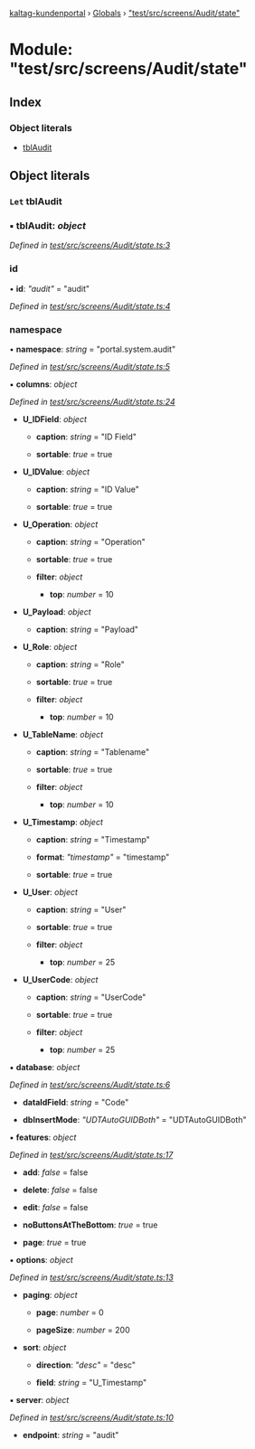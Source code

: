 [kaltag-kundenportal](../README.md) › [Globals](../globals.md) › ["test/src/screens/Audit/state"](_test_src_screens_audit_state_.md)

# Module: "test/src/screens/Audit/state"

## Index

### Object literals

* [tblAudit](_test_src_screens_audit_state_.md#let-tblaudit)

## Object literals

### `Let` tblAudit

### ▪ **tblAudit**: *object*

*Defined in [test/src/screens/Audit/state.ts:3](https://github.com/fopsdev/ovl/blob/d5eec59/test/src/screens/Audit/state.ts#L3)*

###  id

• **id**: *"audit"* = "audit"

*Defined in [test/src/screens/Audit/state.ts:4](https://github.com/fopsdev/ovl/blob/d5eec59/test/src/screens/Audit/state.ts#L4)*

###  namespace

• **namespace**: *string* = "portal.system.audit"

*Defined in [test/src/screens/Audit/state.ts:5](https://github.com/fopsdev/ovl/blob/d5eec59/test/src/screens/Audit/state.ts#L5)*

▪ **columns**: *object*

*Defined in [test/src/screens/Audit/state.ts:24](https://github.com/fopsdev/ovl/blob/d5eec59/test/src/screens/Audit/state.ts#L24)*

* **U_IDField**: *object*

  * **caption**: *string* = "ID Field"

  * **sortable**: *true* = true

* **U_IDValue**: *object*

  * **caption**: *string* = "ID Value"

  * **sortable**: *true* = true

* **U_Operation**: *object*

  * **caption**: *string* = "Operation"

  * **sortable**: *true* = true

  * **filter**: *object*

    * **top**: *number* = 10

* **U_Payload**: *object*

  * **caption**: *string* = "Payload"

* **U_Role**: *object*

  * **caption**: *string* = "Role"

  * **sortable**: *true* = true

  * **filter**: *object*

    * **top**: *number* = 10

* **U_TableName**: *object*

  * **caption**: *string* = "Tablename"

  * **sortable**: *true* = true

  * **filter**: *object*

    * **top**: *number* = 10

* **U_Timestamp**: *object*

  * **caption**: *string* = "Timestamp"

  * **format**: *"timestamp"* = "timestamp"

  * **sortable**: *true* = true

* **U_User**: *object*

  * **caption**: *string* = "User"

  * **sortable**: *true* = true

  * **filter**: *object*

    * **top**: *number* = 25

* **U_UserCode**: *object*

  * **caption**: *string* = "UserCode"

  * **sortable**: *true* = true

  * **filter**: *object*

    * **top**: *number* = 25

▪ **database**: *object*

*Defined in [test/src/screens/Audit/state.ts:6](https://github.com/fopsdev/ovl/blob/d5eec59/test/src/screens/Audit/state.ts#L6)*

* **dataIdField**: *string* = "Code"

* **dbInsertMode**: *"UDTAutoGUIDBoth"* = "UDTAutoGUIDBoth"

▪ **features**: *object*

*Defined in [test/src/screens/Audit/state.ts:17](https://github.com/fopsdev/ovl/blob/d5eec59/test/src/screens/Audit/state.ts#L17)*

* **add**: *false* = false

* **delete**: *false* = false

* **edit**: *false* = false

* **noButtonsAtTheBottom**: *true* = true

* **page**: *true* = true

▪ **options**: *object*

*Defined in [test/src/screens/Audit/state.ts:13](https://github.com/fopsdev/ovl/blob/d5eec59/test/src/screens/Audit/state.ts#L13)*

* **paging**: *object*

  * **page**: *number* = 0

  * **pageSize**: *number* = 200

* **sort**: *object*

  * **direction**: *"desc"* = "desc"

  * **field**: *string* = "U_Timestamp"

▪ **server**: *object*

*Defined in [test/src/screens/Audit/state.ts:10](https://github.com/fopsdev/ovl/blob/d5eec59/test/src/screens/Audit/state.ts#L10)*

* **endpoint**: *string* = "audit"
